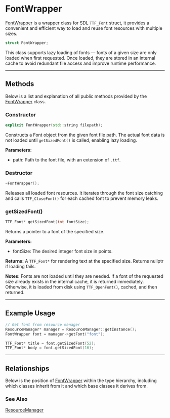 # FontWrapper
[FontWrapper](FontWrapper.md) is a wrapper class for SDL `TTF_Font` struct, 
it provides a convenient and efficient way to load and reuse 
font resources with multiple sizes.

```c++
struct FontWrapper;
```

This class supports lazy loading of fonts — fonts of a 
given size are only loaded when first requested. 
Once loaded, they are stored in an internal cache to avoid 
redundant file access and improve runtime performance.

---

## Methods
Below is a list and explanation of all public methods
provided by the [FontWrapper](FontWrapper.md) class.

### Constructor

```c++
explicit FontWrapper(std::string filepath);
```

Constructs a Font object from the given font file path. The 
actual font data is not loaded until `getSizedFont()` is called, 
enabling lazy loading.

**Parameters:**
- path: Path to the font file, with an extension of `.ttf`.

### Destructor
```c++
~FontWrapper();
```
Releases all loaded font resources. It iterates through 
the font size catching and calls `TTF_CloseFont()` for 
each cached font to prevent memory leaks.

### getSizedFont()

```c++
TTF_Font* getSizedFont(int fontSize);
```

Returns a pointer to a font of the specified size.

**Parameters:**
- fontSize: The desired integer font size in points.

**Returns:** 
A `TTF_Font*` for rendering text at the specified size. 
Returns nullptr if loading fails.

**Notes:**
Fonts are not loaded until they are needed. If a font of 
the requested size already exists in the internal cache, 
it is returned immediately. Otherwise, it is loaded from 
disk using `TTF_OpenFont()`, cached, and then returned.

---

## Example Usage

```c++
// Get font from resource manager
ResourceManager* manager = ResourceManager::getInstance();
FontWrapper font = manager->getFont("font");

TTF_Font* title = font.getSizedFont(52);
TTF_Font* body = font.getSizedFont(16);
```

---

## Relationships
Below is the position of [FontWrapper](FontWrapper.md)
within the type hierarchy, including which classes inherit
from it and which base classes it derives from.

### See Also
[ResourceManager](ResourceManager.md)